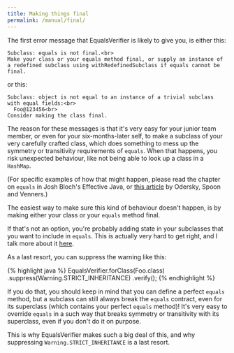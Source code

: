```yaml
---
title: Making things final
permalink: /manual/final/
---
```

The first error message that EqualsVerifier is likely to give you, is either this:

    Subclass: equals is not final.<br>
    Make your class or your equals method final, or supply an instance of a redefined subclass using withRedefinedSubclass if equals cannot be final.

or this:

    Subclass: object is not equal to an instance of a trivial subclass with equal fields:<br>
      Foo@123456<br>
    Consider making the class final.

The reason for these messages is that it's very easy for your junior team member, or even for your six-months-later self, to make a subclass of your very carefully crafted class, which does something to mess up the symmetry or transitivity requirements of `equals`. When that happens, you risk unexpected behaviour, like not being able to look up a class in a `HashMap`.

(For specific examples of how that might happen, please read the chapter on `equals` in Josh Bloch's Effective Java, or [this article](http://www.artima.com/lejava/articles/equality.html) by Odersky, Spoon and Venners.)

The easiest way to make sure this kind of behaviour doesn't happen, is by making either your class or your `equals` method final.

If that's not an option, you're probably adding state in your subclasses that you want to include in `equals`. This is actually very hard to get right, and I talk more about it [here](/equalsverifier/manual/inheritance).

As a last resort, you can suppress the warning like this:

{% highlight java %}
EqualsVerifier.forClass(Foo.class)
    .suppress(Warning.STRICT_INHERITANCE)
    .verify();
{% endhighlight %}

If you do that, you should keep in mind that you can define a perfect `equals` method, but a subclass can still always break the `equals` contract, even for its superclass (which contains your perfect `equals` method)! It's very easy to override `equals` in a such way that breaks symmetry or transitivity with its superclass, even if you don't do it on purpose.

This is why EqualsVerifier makes such a big deal of this, and why suppressing `Warning.STRICT_INHERITANCE` is a last resort.

